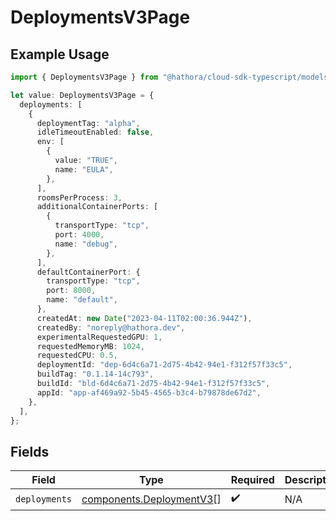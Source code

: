 # DeploymentsV3Page

## Example Usage

```typescript
import { DeploymentsV3Page } from "@hathora/cloud-sdk-typescript/models/components";

let value: DeploymentsV3Page = {
  deployments: [
    {
      deploymentTag: "alpha",
      idleTimeoutEnabled: false,
      env: [
        {
          value: "TRUE",
          name: "EULA",
        },
      ],
      roomsPerProcess: 3,
      additionalContainerPorts: [
        {
          transportType: "tcp",
          port: 4000,
          name: "debug",
        },
      ],
      defaultContainerPort: {
        transportType: "tcp",
        port: 8000,
        name: "default",
      },
      createdAt: new Date("2023-04-11T02:00:36.944Z"),
      createdBy: "noreply@hathora.dev",
      experimentalRequestedGPU: 1,
      requestedMemoryMB: 1024,
      requestedCPU: 0.5,
      deploymentId: "dep-6d4c6a71-2d75-4b42-94e1-f312f57f33c5",
      buildTag: "0.1.14-14c793",
      buildId: "bld-6d4c6a71-2d75-4b42-94e1-f312f57f33c5",
      appId: "app-af469a92-5b45-4565-b3c4-b79878de67d2",
    },
  ],
};
```

## Fields

| Field                                                                | Type                                                                 | Required                                                             | Description                                                          |
| -------------------------------------------------------------------- | -------------------------------------------------------------------- | -------------------------------------------------------------------- | -------------------------------------------------------------------- |
| `deployments`                                                        | [components.DeploymentV3](../../models/components/deploymentv3.md)[] | :heavy_check_mark:                                                   | N/A                                                                  |